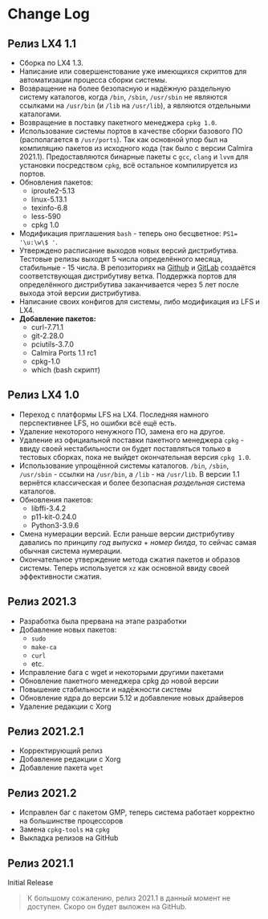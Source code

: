 # Change Log

## Релиз LX4 1.1
* Сборка по LX4 1.3.
* Написание или совершенстование уже имеющихся скриптов для автоматизации процесса сборки системы.
* Возвращение на более безопасную и надёжную раздельную систему каталогов, когда `/bin`, `/sbin`, `/usr/sbin` не являются ссылками на `/usr/bin` (и `/lib` на `/usr/lib`), а являются отдельными каталогами.
* Возвращение в поставку пакетного менеджера `cpkg 1.0`.
* Использование системы портов в качестве сборки базового ПО (располагается в `/usr/ports`). Так как основной упор был на компиляцию пакетов из исходного кода (так было с версии Calmira 2021.1). Предоставляются бинарные пакеты с `gcc`, `clang` и `lvvm` для установки посредством `cpkg`, всё остальное компилируется из портов.
* Обновления пакетов:
   * iproute2-5.13
   * linux-5.13.1
   * texinfo-6.8
   * less-590
   * cpkg 1.0
* Модификация приглашения `bash` - теперь оно бесцветное: `PS1= '\u:\w\$ '`.
* Утверждено расписание выходов новых версий дистрибутива. Тестовые релизы выходят 5 числа определённого месяца, стабильные - 15 числа. В репозиториях на [Github](https://Linuxoid85/CalmiraLinux) и [GitLab](https://gitlab.com/Linuxoid85/calmira_ports) создаётся соответствующая дистрибутиву ветка. Поддержка портов для определённого дистрибутива заканчивается через 5 лет после выхода этой версии дистрибутива.
* Написание своих конфигов для системы, либо модификация из LFS и LX4.
* **Добавление пакетов:**
  * curl-7.71.1
  * git-2.28.0
  * pciutils-3.7.0
  * Calmira Ports 1.1 rc1
  * cpkg-1.0
  * which (bash скрипт)

## Релиз LX4 1.0
* Переход с платформы LFS на LX4. Последняя намного перспективнее LFS, но ошибки всё ещё есть.
* Удаление некоторого ненужного ПО, замена его на другое.
* Удаление из официальной поставки пакетного менеджера `cpkg` - ввиду своей нестабильности он будет поставляться только в тестовых сборках, пока не выйдет окончательная версия `cpkg 1.0`.
* Использование упрощённой системы каталогов. `/bin`, `/sbin`, `/usr/sbin` - ссылки на `/usr/bin`, а `/lib` - на `/usr/lib`. В версии 1.1 вернётся классическая и более безопасная *раздельная* система каталогов.
* Обновления пакетов:
   * libffi-3.4.2
   * p11-kit-0.24.0
   * Python3-3.9.6
* Смена нумерации версий. Если раньше версии дистрибутиву давались по принципу *год выпуска* + *номер билда*, то сейчас самая обычная система нумерации.
* Окончательное утверждение метода сжатия пакетов и образов системы. Теперь используется `xz` как основной ввиду своей эффективности сжатия.

## Релиз 2021.3
* Разработка была прервана на этапе разработки
* Добавление новых пакетов:
  * `sudo`
  * `make-ca`
  * `curl`
  * etc.
* Исправление бага с wget и некоторыми другими пакетами 
* Обновление пакетного менеджера cpkg до новой версии
* Повышение стабильности и надёжности системы
* Обновление ядра до версии 5.12 и добавление новых драйверов
* Удаление редакции с Xorg

## Релиз 2021.2.1
* Корректирующий релиз
* Добавление редакции с Xorg
* Добавление пакета `wget`

## Релиз 2021.2
* Исправлен баг с пакетом GMP, теперь система работает корректно на большинстве процессоров
* Замена `cpkg-tools` на `cpkg`
* Выкладка релизов на GitHub

## Релиз 2021.1
Initial Release

> К большому сожалению, релиз 2021.1 в данный момент не доступен. Скоро он будет выложен на GitHub.
